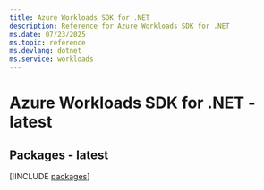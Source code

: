 ```yaml
---
title: Azure Workloads SDK for .NET
description: Reference for Azure Workloads SDK for .NET
ms.date: 07/23/2025
ms.topic: reference
ms.devlang: dotnet
ms.service: workloads
---
```

# Azure Workloads SDK for .NET - latest
## Packages - latest
[!INCLUDE [packages](workloads-index.md)]